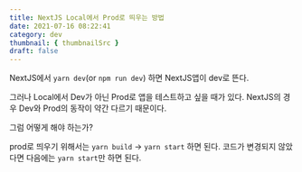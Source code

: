 ```yaml
---
title: NextJS Local에서 Prod로 띄우는 방법
date: 2021-07-16 08:22:41
category: dev
thumbnail: { thumbnailSrc }
draft: false
---
```


NextJS에서 `yarn dev`(or `npm run dev`) 하면 NextJS앱이 dev로 뜬다.

그러나 Local에서 Dev가 아닌 Prod로 앱을 테스트하고 싶을 때가 있다.
NextJS의 경우 Dev와 Prod의 동작이 약간 다르기 때문이다.

그럼 어떻게 해야 하는가?

prod로 띄우기 위해서는 `yarn build` -> `yarn start` 하면 된다.
코드가 변경되지 않았다면 다음에는 `yarn start`만 하면 된다.
